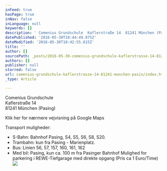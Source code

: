 ```yaml
---
inFeed: true
hasPage: true
inNav: false
inLanguage: null
keywords: []
description: ' Comenius Grundschule  Kaflerstraße 14  81241 München (Pasing) '
datePublished: '2016-05-30T18:44:49.875Z'
dateModified: '2016-05-30T18:42:55.615Z'
title: ''
author: []
sourcePath: _posts/2016-05-30-comenius-grundschule-kaflerstrasse-14-81241-munchen-pasin.md
authors: []
publisher: null
starred: false
url: comenius-grundschule-kaflerstrasse-14-81241-munchen-pasin/index.html
_type: Article

---
```

Comenius Grundschule   
Kaflerstraße 14   
81241 München (Pasing) 

Klik her for nærmere vejvisning på Google Maps 

Transport muligheder: 

* S-Bahn: Bahnhof Pasing, S4, S5, S6, S8, S20\. 
* Trambahn: kun fra Pasing - Marienplatz. 
* Bus: Linien 56, 57, 157, 160, 161, 162 
* Med bil: Pasing, kun ca. 100 m fra Pasinger Bahnhof Mulighed for parkering i REWE-Tiefgarage med direkte opgang (Pris ca 1 Euro/Time)
![](https://the-grid-user-content.s3-us-west-2.amazonaws.com/5572e22c-0802-47e2-9ea3-dc8a337da8d4.jpg)